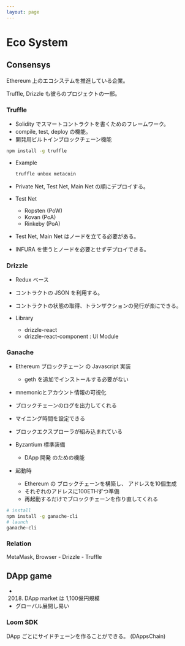 ```yaml
---
layout: page
---
```


# Eco System

## Consensys

Ethereum 上のエコシステムを推進している企業。

Truffle, Drizzle も彼らのプロジェクトの一部。

### Truffle

* Solidity でスマートコントラクトを書くためのフレームワーク。
* compile, test, deploy の機能。
* 開発用ビルトインブロックチェーン機能

```sh
npm install -g truffle
```

* Example
    ```sh
    truffle unbox metacoin
    ```

* Private Net, Test Net, Main Net の順にデプロイする。
* Test Net
    * Ropsten (PoW)
    * Kovan (PoA)
    * Rinkeby (PoA)
* Test Net, Main Net はノードを立てる必要がある。
* INFURA を使うとノードを必要とせずデプロイできる。

### Drizzle

* Redux ベース
* コントラクトの JSON を利用する。
* コントラクトの状態の取得、トランザクションの発行が楽にできる。

* Library
    * drizzle-react
    * drizzle-react-component : UI Module
    
### Ganache

* Ethereum ブロックチェーン の Javascript 実装
    * geth を追加でインストールする必要がない
* mnemonicとアカウント情報の可視化
* ブロックチェーンのログを出力してくれる
* マイニング時間を設定できる
* ブロックエクスプローラが組み込まれている
* Byzantium 標準装備
    * DApp 開発 のための機能

* 起動時
    * Ethereum の ブロックチェーンを構築し、 アドレスを10個生成
    * それぞれのアドレスに100ETHずつ準備
    * 再起動するだけでブロックチェーンを作り直してくれる

```sh
# install
npm install -g ganache-cli
# launch
ganache-cli
```


    
### Relation

MetaMask, Browser - Drizzle - Truffle

## DApp game

* 2018. DApp market は 1,100億円規模
* グローバル展開し易い

### Loom SDK

DApp ごとにサイドチェーンを作ることができる。 (DAppsChain)
